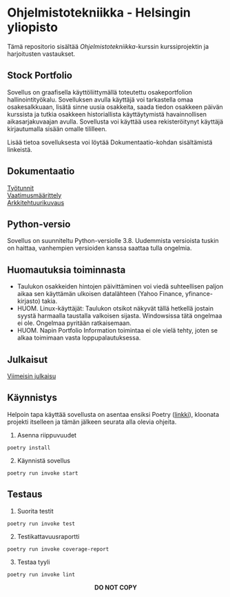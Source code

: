# Ohjelmistotekniikka - Helsingin yliopisto

Tämä repositorio sisältää <I>Ohjelmistotekniikka</I>-kurssin kurssiprojektin ja harjoitusten vastaukset.

## Stock Portfolio
Sovellus on graafisella käyttöliittymällä toteutettu osakeportfolion hallinointityökalu. Sovelluksen avulla käyttäjä voi tarkastella omaa osakesalkkuaan, lisätä sinne uusia osakkeita, saada tiedon osakkeen päivän kurssista ja tutkia osakkeen historiallista käyttäytymistä havainnollisen aikasarjakuvaajan avulla. Sovellusta voi käyttää usea rekisteröitynyt käyttäjä kirjautumalla sisään omalle tililleen.

Lisää tietoa sovelluksesta voi löytää Dokumentaatio-kohdan sisältämistä linkeistä.

## Dokumentaatio
[Työtunnit](https://github.com/shiftleino/stockPortfolio/blob/main/documentation/tuntikirjanpito.md)<br>
[Vaatimusmäärittely](https://github.com/shiftleino/stockPortfolio/blob/main/documentation/vaatimusmaarittely.md)</br>
[Arkkitehtuurikuvaus](https://github.com/shiftleino/stockPortfolio/blob/main/documentation/arkkitehtuuri.md)

## Python-versio
Sovellus on suunniteltu Python-versiolle 3.8. Uudemmista versioista tuskin on haittaa, vanhempien versioiden kanssa saattaa tulla ongelmia.

## Huomautuksia toiminnasta
- Taulukon osakkeiden hintojen päivittäminen voi viedä suhteellisen paljon aikaa sen käyttämän ulkoisen datalähteen (Yahoo Finance, yfinance-kirjasto) takia.
- HUOM. Linux-käyttäjät: Taulukon otsikot näkyvät tällä hetkellä jostain syystä harmaalla taustalla valkoisen sijasta. Windowsissa tätä ongelmaa ei ole. Ongelmaa pyritään ratkaisemaan.
- HUOM. Napin Portfolio Information toimintaa ei ole vielä tehty, joten se alkaa toimimaan vasta loppupalautuksessa.

## Julkaisut
[Viimeisin julkaisu](https://github.com/shiftleino/stockPortfolio/releases/tag/viikko5)<br>

## Käynnistys
Helpoin tapa käyttää sovellusta on asentaa ensiksi Poetry ([linkki](https://python-poetry.org/docs/#installation)), kloonata projekti itselleen ja tämän jälkeen seurata alla olevia ohjeita.<br>

1. Asenna riippuvuudet
```console 
poetry install
```

2. Käynnistä sovellus
```console
poetry run invoke start
```

## Testaus
1. Suorita testit
```console
poetry run invoke test
```

2. Testikattavuusraportti
```console
poetry run invoke coverage-report
```

3. Testaa tyyli
```console
poetry run invoke lint
```

<p align="center"><b>DO NOT COPY</b></p>
